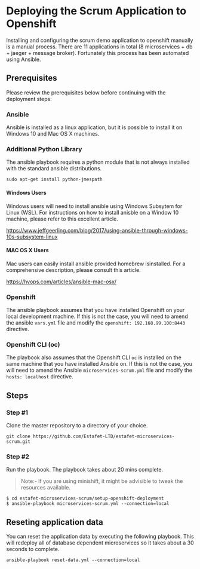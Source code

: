 # Deploying the Scrum Application to Openshift
Installing and configuring the scrum demo application to openshift manually is a manual process. There are 11 applications in total (8 microservices + db + jaeger + message broker). Fortunately this process has been automated using Ansible.

## Prerequisites
Please review the prerequisites below before continuing with the deployment steps:

### Ansible
Ansible is installed as a linux application, but it is possible to install it on Windows 10 and Mac OS X machines.

### Additional Python Library
The ansible playbook requires a python module that is not always installed with the standard ansible distributions.

```
sudo apt-get install python-jmespath
```

#### Windows Users
Windows users will need to install ansible using Windows Subsytem for Linux (WSL). For instructions on how to install anisble on a Window 10 machine, please refer to this excellent article.

https://www.jeffgeerling.com/blog/2017/using-ansible-through-windows-10s-subsystem-linux

#### MAC OS X Users
Mac users can easily install ansible provided homebrew isinstalled. For a comprehensive description, please consult this article. 

https://hvops.com/articles/ansible-mac-osx/

### Openshift
The ansible playbook assumes that you have installed Openshift on your local development machine. If this is not the case, you will need to amend the ansible `vars.yml` file and modify the `openshift: 192.168.99.100:8443` directive.

### Openshift CLI (oc)
The playbook also assumes that the Openshift CLI `oc` is installed on the same machine that you have installed Ansible on. If this is not the case, you will need to amend the Ansible `microservices-scrum.yml` file and modify the `hosts: localhost` directive.

## Steps

### Step #1
Clone the master repository to a directory of your choice.

```
git clone https://github.com/Estafet-LTD/estafet-microservices-scrum.git
```

### Step #2
Run the playbook. The playbook takes about 20 mins complete.

> Note:- If you are using minishift, it might be advisible to tweak the resources available.

```
$ cd estafet-microservices-scrum/setup-openshift-deployment
$ ansible-playbook microservices-scrum.yml --connection=local

```

## Reseting application data
You can reset the application data by executing the following playbook. This will redeploy all of database dependent microservices so it takes about a 30 seconds to complete.

```
ansible-playbook reset-data.yml --connection=local

```



